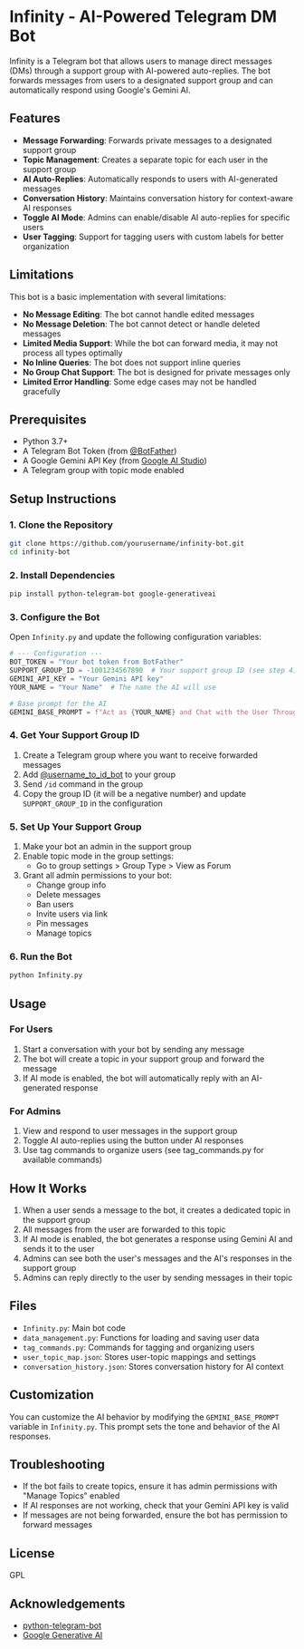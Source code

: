 # Infinity - AI-Powered Telegram DM Bot

Infinity is a Telegram bot that allows users to manage direct messages (DMs) through a support group with AI-powered auto-replies. The bot forwards messages from users to a designated support group and can automatically respond using Google's Gemini AI.

## Features

- **Message Forwarding**: Forwards private messages to a designated support group
- **Topic Management**: Creates a separate topic for each user in the support group
- **AI Auto-Replies**: Automatically responds to users with AI-generated messages
- **Conversation History**: Maintains conversation history for context-aware AI responses
- **Toggle AI Mode**: Admins can enable/disable AI auto-replies for specific users
- **User Tagging**: Support for tagging users with custom labels for better organization

## Limitations

This bot is a basic implementation with several limitations:

- **No Message Editing**: The bot cannot handle edited messages
- **No Message Deletion**: The bot cannot detect or handle deleted messages
- **Limited Media Support**: While the bot can forward media, it may not process all types optimally
- **No Inline Queries**: The bot does not support inline queries
- **No Group Chat Support**: The bot is designed for private messages only
- **Limited Error Handling**: Some edge cases may not be handled gracefully

## Prerequisites

- Python 3.7+
- A Telegram Bot Token (from [@BotFather](https://t.me/BotFather))
- A Google Gemini API Key (from [Google AI Studio](https://makersuite.google.com/app/apikey))
- A Telegram group with topic mode enabled

## Setup Instructions

### 1. Clone the Repository

```bash
git clone https://github.com/yourusername/infinity-bot.git
cd infinity-bot
```

### 2. Install Dependencies

```bash
pip install python-telegram-bot google-generativeai
```

### 3. Configure the Bot

Open `Infinity.py` and update the following configuration variables:

```python
# --- Configuration ---
BOT_TOKEN = "Your bot token from BotFather"
SUPPORT_GROUP_ID = -1001234567890  # Your support group ID (see step 4)
GEMINI_API_KEY = "Your Gemini API key"
YOUR_NAME = "Your Name"  # The name the AI will use

# Base prompt for the AI
GEMINI_BASE_PROMPT = f"Act as {YOUR_NAME} and Chat with the User Through the Chat History(If Have) in a Short Sentance:"
```

### 4. Get Your Support Group ID

1. Create a Telegram group where you want to receive forwarded messages
2. Add [@username_to_id_bot](https://t.me/username_to_id_bot) to your group
3. Send `/id` command in the group
4. Copy the group ID (it will be a negative number) and update `SUPPORT_GROUP_ID` in the configuration

### 5. Set Up Your Support Group

1. Make your bot an admin in the support group
2. Enable topic mode in the group settings:
   - Go to group settings > Group Type > View as Forum
3. Grant all admin permissions to your bot:
   - Change group info
   - Delete messages
   - Ban users
   - Invite users via link
   - Pin messages
   - Manage topics

### 6. Run the Bot

```bash
python Infinity.py
```

## Usage

### For Users

1. Start a conversation with your bot by sending any message
2. The bot will create a topic in your support group and forward the message
3. If AI mode is enabled, the bot will automatically reply with an AI-generated response

### For Admins

1. View and respond to user messages in the support group
2. Toggle AI auto-replies using the button under AI responses
3. Use tag commands to organize users (see tag_commands.py for available commands)

## How It Works

1. When a user sends a message to the bot, it creates a dedicated topic in the support group
2. All messages from the user are forwarded to this topic
3. If AI mode is enabled, the bot generates a response using Gemini AI and sends it to the user
4. Admins can see both the user's messages and the AI's responses in the support group
5. Admins can reply directly to the user by sending messages in their topic

## Files

- `Infinity.py`: Main bot code
- `data_management.py`: Functions for loading and saving user data
- `tag_commands.py`: Commands for tagging and organizing users
- `user_topic_map.json`: Stores user-topic mappings and settings
- `conversation_history.json`: Stores conversation history for AI context

## Customization

You can customize the AI behavior by modifying the `GEMINI_BASE_PROMPT` variable in `Infinity.py`. This prompt sets the tone and behavior of the AI responses.

## Troubleshooting

- If the bot fails to create topics, ensure it has admin permissions with "Manage Topics" enabled
- If AI responses are not working, check that your Gemini API key is valid
- If messages are not being forwarded, ensure the bot has permission to forward messages

## License

GPL

## Acknowledgements

- [python-telegram-bot](https://github.com/python-telegram-bot/python-telegram-bot)
- [Google Generative AI](https://github.com/google/generative-ai-python)
